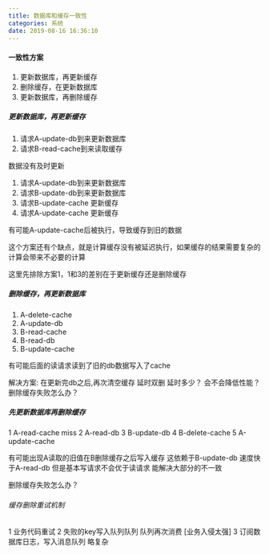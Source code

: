 ```yaml
---
title: 数据库和缓存一致性
categories: 系统
date: 2019-08-16 16:36:10
---
```




#### 一致性方案

1. 更新数据库，再更新缓存
2. 删除缓存，在更新数据库
3. 更新数据库，再删除缓存

##### 更新数据库，再更新缓存

1. 请求A-update-db到来更新数据库
2. 请求B-read-cache到来读取缓存 

数据没有及时更新

1. 请求A-update-db到来更新数据库
2. 请求B-update-db到来更新数据库
3. 请求B-update-cache 更新缓存
4. 请求A-update-cache 更新缓存

有可能A-update-cache后被执行，导致缓存到旧的数据

这个方案还有个缺点，就是计算缓存没有被延迟执行，如果缓存的结果需要复杂的计算会带来不必要的计算


这里先排除方案1，1和3的差别在于更新缓存还是删除缓存

##### 删除缓存，再更新数据库

1. A-delete-cache
2. A-update-db
3. B-read-cache
4. B-read-db
5. B-update-cache

有可能后面的读请求读到了旧的db数据写入了cache

解决方案:
在更新完db之后,再次清空缓存  延时双删 
延时多少？ 会不会降低性能？
删除缓存失败怎么办？

##### 先更新数据库再删除缓存

1 A-read-cache miss
2 A-read-db
3 B-update-db
4 B-delete-cache
5 A-update-cache

有可能出现A读取的旧值在B删除缓存之后写入缓存
这依赖于B-update-db 速度快于A-read-db 但是基本写请求不会优于读请求 能解决大部分的不一致

删除缓存失败怎么办？

###### 缓存删除重试机制

1 业务代码重试
2 失败的key写入队列队列  队列再次消费 [业务入侵太强]
3 订阅数据库日志，写入消息队列 略复杂










